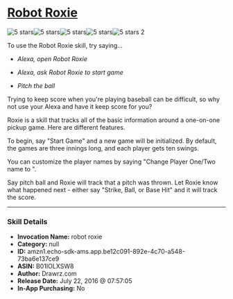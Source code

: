 # [Robot Roxie](http://alexa.amazon.com/#skills/amzn1.echo-sdk-ams.app.be12c091-892e-4c70-a548-73ba6e137ce9)
![5 stars](../../images/ic_star_black_18dp_1x.png)![5 stars](../../images/ic_star_black_18dp_1x.png)![5 stars](../../images/ic_star_black_18dp_1x.png)![5 stars](../../images/ic_star_black_18dp_1x.png)![5 stars](../../images/ic_star_black_18dp_1x.png) 2

To use the Robot Roxie skill, try saying...

* *Alexa, open Robot Roxie*

* *Alexa, ask Robot Roxie to start game*

* *Pitch the ball*

Trying to keep score when you're playing baseball can be difficult, so why not use your Alexa and have it keep score for you?  

Roxie is a skill that tracks all of the basic information around a one-on-one pickup game.  Here are different features.

To begin, say "Start Game" and a new game will be initialized.  By default, the games are three innings long, and each player gets ten swings.

You can customize the player names by saying "Change Player One/Two name to <name>".

Say pitch ball and Roxie will track that a pitch was thrown.  Let Roxie know what happened next - either say "Strike, Ball, or Base Hit" and it will track the score.

***

### Skill Details

* **Invocation Name:** robot roxie
* **Category:** null
* **ID:** amzn1.echo-sdk-ams.app.be12c091-892e-4c70-a548-73ba6e137ce9
* **ASIN:** B01IOLXSW8
* **Author:** Drawrz.com
* **Release Date:** July 22, 2016 @ 07:57:05
* **In-App Purchasing:** No
